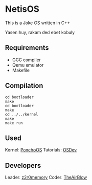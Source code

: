 # NetisOS
This is a Joke OS written in C++

Yasen huy, rakam ded ebet kobuly

## Requirements
* GCC compiler
* Qemu emulator
* Makefile

## Compilation
```
cd bootloader
make
cd bootloader
make
cd ../../kernel
make
make run
```

## Used
Kernel: [PonchoOS](https://github.com/absurdponcho/ponchoos)
Tutorials: [OSDev](https://wiki.osdev.org)

## Developers
Leader: [z3r0memory](https://github.com/z3r0memory)
Coder: [TheAirBlow](https://github.com/theairblow)